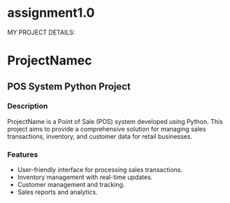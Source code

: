 # assignment1.0
MY PROJECT DETAILS:
# ProjectNamec

## POS System Python Project

### Description
ProjectName is a Point of Sale (POS) system developed using Python. This project aims to provide a comprehensive solution for managing sales transactions, inventory, and customer data for retail businesses.

### Features
- User-friendly interface for processing sales transactions.
- Inventory management with real-time updates.
- Customer management and tracking.
- Sales reports and analytics.


